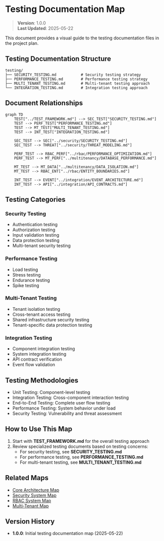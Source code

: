 
# Testing Documentation Map

> **Version**: 1.0.0  
> **Last Updated**: 2025-05-22

This document provides a visual guide to the testing documentation files in the project plan.

## Testing Documentation Structure

```
testing/
├── SECURITY_TESTING.md           # Security testing strategy
├── PERFORMANCE_TESTING.md        # Performance testing strategy
├── MULTI_TENANT_TESTING.md       # Multi-tenant testing approach
└── INTEGRATION_TESTING.md        # Integration testing approach
```

## Document Relationships

```mermaid
graph TD
    TEST["../TEST_FRAMEWORK.md"] --> SEC_TEST["SECURITY_TESTING.md"]
    TEST --> PERF_TEST["PERFORMANCE_TESTING.md"]
    TEST --> MT_TEST["MULTI_TENANT_TESTING.md"]
    TEST --> INT_TEST["INTEGRATION_TESTING.md"]
    
    SEC_TEST --> SEC["../security/SECURITY_TESTING.md"]
    SEC_TEST --> THREAT["../security/THREAT_MODELING.md"]
    
    PERF_TEST --> RBAC_PERF["../rbac/PERFORMANCE_OPTIMIZATION.md"]
    PERF_TEST --> MT_PERF["../multitenancy/DATABASE_PERFORMANCE.md"]
    
    MT_TEST --> MT_DATA["../multitenancy/DATA_ISOLATION.md"]
    MT_TEST --> RBAC_ENT["../rbac/ENTITY_BOUNDARIES.md"]
    
    INT_TEST --> EVENT["../integration/EVENT_ARCHITECTURE.md"]
    INT_TEST --> API["../integration/API_CONTRACTS.md"]
```

## Testing Categories

### Security Testing
- Authentication testing
- Authorization testing
- Input validation testing
- Data protection testing
- Multi-tenant security testing

### Performance Testing
- Load testing
- Stress testing
- Endurance testing
- Spike testing

### Multi-Tenant Testing
- Tenant isolation testing
- Cross-tenant access testing
- Shared infrastructure security testing
- Tenant-specific data protection testing

### Integration Testing
- Component integration testing
- System integration testing
- API contract verification
- Event flow validation

## Testing Methodologies

- Unit Testing: Component-level testing
- Integration Testing: Cross-component interaction testing
- End-to-End Testing: Complete user flow testing
- Performance Testing: System behavior under load
- Security Testing: Vulnerability and threat assessment

## How to Use This Map

1. Start with **TEST_FRAMEWORK.md** for the overall testing approach
2. Review specialized testing documents based on testing concerns:
   - For security testing, see **SECURITY_TESTING.md**
   - For performance testing, see **PERFORMANCE_TESTING.md**
   - For multi-tenant testing, see **MULTI_TENANT_TESTING.md**

## Related Maps

- [Core Architecture Map](CORE_ARCHITECTURE_MAP.md)
- [Security System Map](SECURITY_SYSTEM_MAP.md)
- [RBAC System Map](RBAC_SYSTEM_MAP.md)
- [Multi-Tenant Map](MULTI_TENANT_MAP.md)

## Version History

- **1.0.0**: Initial testing documentation map (2025-05-22)
